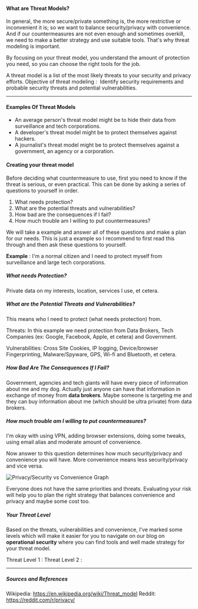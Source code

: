 #### What are Threat Models?
In general, the more secure/private something is, the more restrictive or inconvenient it is; so we want to balance security/privacy with convenience. And if our countermeasures are not even enough and sometimes overkill, we need to make a better strategy and use suitable tools. That's why threat modeling is important.

By focusing on your threat model, you understand the amount of protection you need, so you can choose the right tools for the job.

A threat model is a list of the most likely threats to your security and privacy efforts. Objective of threat modeling :  Identify security requirements and probable security threats and potential vulnerabilities.

---

#### Examples Of Threat Models
- An average person's threat model might be to hide their data from surveillance and tech corporations.
- A developer's threat model might be to protect themselves against hackers.
- A journalist's threat model might be to protect themselves against a government, an agency or a corporation.


#### Creating your threat model
Before deciding what countermeasure to use, first you need to know if the threat is serious, or even practical. This can be done by asking a series of questions to yourself in order.

1. What needs protection?
2. What are the potential threats and vulnerabilities?
3. How bad are the consequences if I fail?
4. How much trouble am I willing to put countermeasures?


We will take a example and answer all of these questions and make a plan for our needs. This is just a example so I recommend to first read this through and then ask these questions to yourself.

**Example** : I'm a normal citizen and I need to protect myself from surveillance and large tech corporations.

##### What needs Protection?
Private data on my interests, location, services I use, et cetera.

##### What are the Potential Threats and Vulnerabilities?
This means who I need to protect (what needs protection) from.

Threats: In this example we need protection from Data Brokers, Tech Companies (ex: Google, Facebook, Apple, et cetera) and Government.

Vulnerabilities: Cross Site Cookies, IP logging, Device/browser Fingerprinting, Malware/Spyware, GPS, Wi-fi and Bluetooth, et cetera.

##### How Bad Are The Consequences If I Fail?
Government, agencies and tech giants will have every piece of information about me and my dog. Actually just anyone can have that information in exchange of money from **data brokers**. Maybe someone is targeting me and they can buy information about me (which should be ultra private) from data brokers.

##### How much trouble am I willing to put countermeasures?
I'm okay with using VPN, adding browser extensions, doing some tweaks, using email alias and moderate amount of convenience.  

Now answer to this question determines how much security/privacy and convenience you will have. More convenience means less security/privacy and vice versa.

![Privacy/Security vs Convenience Graph](assets/privacyconvgraph.jpg)

Everyone does not have the same priorities and threats. Evaluating your risk will help you to plan the right strategy that balances convenience and privacy and maybe some cost too.

##### Your Threat Level
Based on the threats, vulnerabilities and convenience, I've marked some levels which will make it easier for you to navigate on our blog on **operational security** where you can find tools and well made strategy for your threat model.

Threat Level 1 : 
Threat Level 2 :

---

##### Sources and References
Wikipedia: https://en.wikipedia.org/wiki/Threat_model
Reddit: https://reddit.com/r/privacy/

